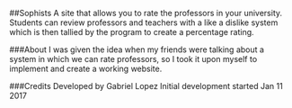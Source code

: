 

##Sophists
A site that allows you to rate the professors in your university. Students can review professors and teachers with a like a dislike system which is then tallied by the program to create a percentage rating.

###About
I was given the idea when my friends were talking about a system in which we can rate professors, so I took it upon myself to implement and create a working website.

###Credits
Developed by Gabriel Lopez
Initial development started Jan 11 2017
